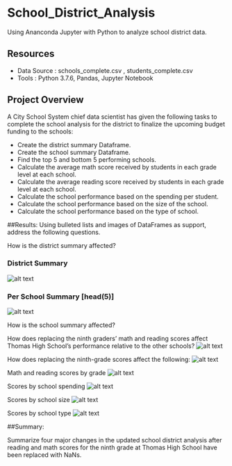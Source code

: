 # School_District_Analysis
Using Ananconda Jupyter with Python to analyze school district data.

## Resources 
- Data Source : schools_complete.csv , students_complete.csv 
- Tools : Python 3.7.6, Pandas, Jupyter Notebook 

## Project Overview 
A City School System chief data scientist has given the following tasks to complete the school analysis for the district to finalize the upcoming budget funding to the schools:
- Create the district summary Dataframe.
- Create the school summary Dataframe. 
- Find the top 5 and bottom 5 performing schools. 
- Calculate the average math score received by students in each grade level at each school. 
- Calculate the average reading score received by students in each grade level at each school. 
- Calculate the school performance based on the spending per student. 
- Calculate the school performance based on the size of the school. 
- Calculate the school performance based on the type of school. 

##Results: 
Using bulleted lists and images of DataFrames as support, address the following questions.

How is the district summary affected?
### District Summary

![alt text](https://github.com/JoePedroza/School_District_Analysis/analysis/district_summary.png)


### Per School Summary [head(5)]

![alt text](https://github.com/JoePedroza/School_District_Analysis/analysis/per_school_summary.png) 


How is the school summary affected?


How does replacing the ninth graders’ math and reading scores affect Thomas High School’s performance relative to the other schools?
![alt text](https://github.com/JoePedroza/School_District_Analysis/analysis/per_school_summary.png) 

How does replacing the ninth-grade scores affect the following:
![alt text](https://github.com/JoePedroza/School_District_Analysis/analysis/top_performing_ascending.png) 


Math and reading scores by grade
![alt text](https://github.com/JoePedroza/School_District_Analysis/analysis/per_school_summary.png) 


Scores by school spending
![alt text](https://github.com/JoePedroza/School_District_Analysis/analysis/spending_summary.png) 


Scores by school size
![alt text](https://github.com/JoePedroza/School_District_Analysis/analysis/size_summary.png) 


Scores by school type
![alt text](https://github.com/JoePedroza/School_District_Analysis/analysis/type_summary.png) 



##Summary: 

Summarize four major changes in the updated school district analysis after reading and math scores for the ninth grade at Thomas High School have been replaced with NaNs.
